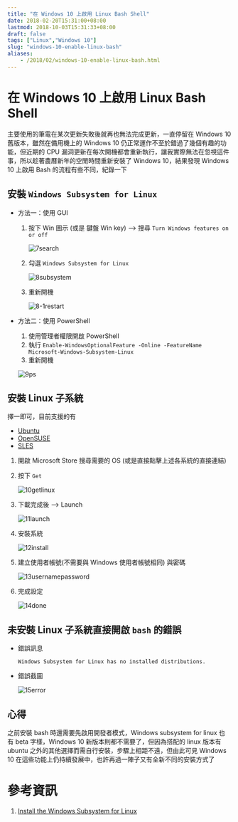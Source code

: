 ```yaml
---
title: "在 Windows 10 上啟用 Linux Bash Shell"
date: 2018-02-20T15:31:00+08:00
lastmod: 2018-10-03T15:31:33+08:00
draft: false
tags: ["Linux","Windows 10"]
slug: "windows-10-enable-linux-bash"
aliases:
    - /2018/02/windows-10-enable-linux-bash.html
---
```

# 在 Windows 10 上啟用 Linux Bash Shell
主要使用的筆電在某次更新失敗後就再也無法完成更新，一直停留在 Windows 10 舊版本，雖然在備用機上的 Windows 10 仍正常運作不至於錯過了幾個有趣的功能，但近期的 CPU 漏洞更新在每次開機都會重新執行，讓我實際無法在忽視這件事，所以趁著農曆新年的空閒時間重新安裝了 Windows 10，結果發現 Windows 10 上啟用 Bash 的流程有些不同，紀錄一下


<!--## 開啟 Windows 10 開發者模式
1. 按下 Win 圖示 (或是 鍵盤 Win key) -> Setting
    >![1winsetting](https://user-images.githubusercontent.com/3851540/36411526-0c663052-1651-11e8-97d7-7c274f2d89b0.png)
2. Update & Security
    >![2updatesecurity](https://user-images.githubusercontent.com/3851540/36411527-0c8fd83a-1651-11e8-8e66-9b4455a2725f.png) 
3. For Developers -> Developer mode
    >![3devmode](https://user-images.githubusercontent.com/3851540/36411529-0cba083a-1651-11e8-9c25-3ef43aa2a4e8.png)
    - 確認訊息
        >![4confim](https://user-images.githubusercontent.com/3851540/36411530-0ce3b900-1651-11e8-8d01-b0deb6786f09.png)
    - 安裝套件
        >![4installpkg](https://user-images.githubusercontent.com/3851540/36411532-0d3c41b0-1651-11e8-89c4-cfb9e6545b70.png) 
    - 完成設定
        >![6installed](https://user-images.githubusercontent.com/3851540/36411533-0d66304c-1651-11e8-8d34-5b4d5c665e61.png) -->


## 安裝 `Windows Subsystem for Linux`

*   方法一：使用 GUI

    1.  按下 Win 圖示 (或是 鍵盤 Win key) --> 搜尋 `Turn Windows features on or off`

        ![7search](https://user-images.githubusercontent.com/3851540/36411534-0d97808e-1651-11e8-908b-f8be3ccfe83a.png)

    2.  勾選 `Windows Subsystem for Linux`

        ![8subsystem](https://user-images.githubusercontent.com/3851540/36411518-0af9037a-1651-11e8-9a54-3fa38926e078.png)

    3.  重新開機

        ![8-1restart](https://user-images.githubusercontent.com/3851540/36411517-0acf3202-1651-11e8-86b7-e1d182305c1b.png)

*   方法二：使用 PowerShell

    1.  使用管理者權限開啟 PowerShell
    2.  執行 `Enable-WindowsOptionalFeature -Online -FeatureName Microsoft-Windows-Subsystem-Linux`
    3.  重新開機

    ![9ps](https://user-images.githubusercontent.com/3851540/36411519-0b210db6-1651-11e8-9c49-c6ecbef0e14e.png)

## 安裝 Linux 子系統

擇一即可，目前支援的有

*   [Ubuntu](https://www.microsoft.com/store/p/ubuntu/9nblggh4msv6)
*   [OpenSUSE](https://www.microsoft.com/store/apps/9njvjts82tjx)
*   [SLES](https://www.microsoft.com/store/apps/9p32mwbh6cns)


1.  開啟 Microsoft Store 搜尋需要的 OS (或是直接點擊上述各系統的直接連結)
2.  按下 `Get`

    ![10getlinux](https://user-images.githubusercontent.com/3851540/36411520-0b4afebe-1651-11e8-8f12-deb91f0b28dd.png)

3.  下載完成後 --> Launch

    ![11launch](https://user-images.githubusercontent.com/3851540/36411521-0b740048-1651-11e8-8b32-0ea017cad651.png)

4.  安裝系統

    ![12install](https://user-images.githubusercontent.com/3851540/36411522-0b9c74c4-1651-11e8-8962-a86dffb1f529.png)

5.  建立使用者帳號(不需要與 Windows 使用者帳號相同) 與密碼

    ![13usernamepassword](https://user-images.githubusercontent.com/3851540/36411523-0be80e70-1651-11e8-8724-86f6319198c7.png)

6.  完成設定

    ![14done](https://user-images.githubusercontent.com/3851540/36411524-0c10ae8e-1651-11e8-85f5-ea7373cf654f.png)

## 未安裝 Linux 子系統直接開啟 `bash` 的錯誤

*   錯誤訊息

    ```
    Windows Subsystem for Linux has no installed distributions.
    ```

*   錯誤截圖

    ![15error](https://user-images.githubusercontent.com/3851540/36411525-0c3b626e-1651-11e8-8cf4-bcdca7b2c895.png)

## 心得

之前安裝 bash 時還需要先啟用開發者模式，Windows subsystem for linux 也有 beta 字樣，Windows 10 新版本則都不需要了，但因為搭配的 linux 版本有 ubuntu 之外的其他選擇而需自行安裝，步驟上相距不遠，但由此可見 Windows 10 在這些功能上仍持續發展中，也許再過一陣子又有全新不同的安裝方式了

# 參考資訊

1.  [Install the Windows Subsystem for Linux](https://docs.microsoft.com/en-us/windows/wsl/install-win10)

